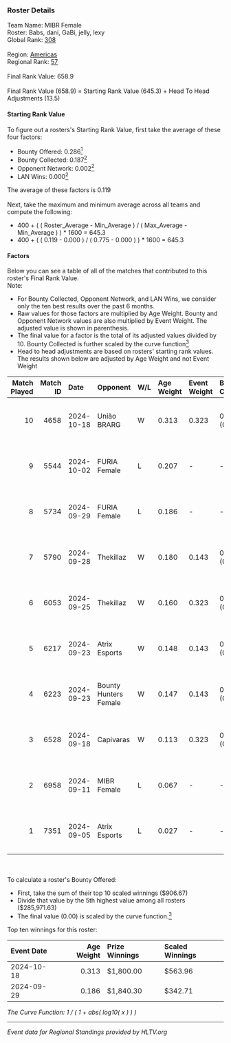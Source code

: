 ### Roster Details<br />
Team Name: MIBR Female<br />
Roster: Babs, dani, GaBi, jelly, lexy<br />
Global Rank: [308](../../standings_global_2025_02_28.md)<br />
<br />
Region: [Americas]( ../../standings_americas_2025_02_28.md)<br />
Regional Rank: [57]( ../../standings_americas_2025_02_28.md)<br />
<br />
Final Rank Value:  658.9<br />
<br />
Final Rank Value (658.9) = Starting Rank Value (645.3) + Head To Head Adjustments (13.5)<br />

#### Starting Rank Value<br />
To figure out a rosters's Starting Rank Value, first take the average of these four factors:<br />
- Bounty Offered: 0.286[<sup>1</sup>](#table2)
- Bounty Collected: 0.187[<sup>2</sup>](#table1)
- Opponent Network: 0.002[<sup>2</sup>](#table1)
- LAN Wins: 0.000[<sup>2</sup>](#table1)

The average of these factors is 0.119<br />
<br />
Next, take the maximum and minimum average across all teams and compute the following:<br />
- 400 + ( ( Roster_Average - Min_Average ) / ( Max_Average - Min_Average ) ) * 1600 = 645.3
- 400 + ( ( 0.119 - 0.000 ) / ( 0.775 - 0.000 ) ) * 1600 = 645.3


#### Factors<br />
Below you can see a table of all of the matches that contributed to this roster's Final Rank Value.<br />
Note:<br />

- For Bounty Collected, Opponent Network, and LAN Wins, we consider only the ten best results over the past 6 months.
- Raw values for those factors are multiplied by Age Weight. Bounty and Opponent Network values are also multiplied by Event Weight. The adjusted value is shown in parenthesis.
- The final value for a factor is the total of its adjusted values divided by 10. Bounty Collected is further scaled by the curve function[<sup>3</sup>](#curveFunction)
- Head to head adjustments are based on rosters' starting rank values. The results shown below are adjusted by Age Weight and not Event Weight
<span id="table1"></span><br />


| Match Played | Match ID | Date       | Opponent              | W/L | Age Weight | Event Weight | Bounty Collected | Opponent Network | LAN Wins  | H2H Adj. | Roster                            |
| -: | -: | :- | :- | :- | :- | :- | :- | :- | :- | -: | :- |
|           10 |     4658 | 2024-10-18 | União BRARG           | W   | 0.313      | 0.323        | 0.001 (0.000)    | 0.067 (0.007)    | 0 (0.000) |     4.74 | Babs, dani, GaBi, jelly, lexy     |
|            9 |     5544 | 2024-10-02 | FURIA Female          | L   | 0.207      | -            | -                | -                | -         |    -0.62 | Babs, dani, GaBi, jelly, lexy     |
|            8 |     5734 | 2024-09-29 | FURIA Female          | L   | 0.186      | -            | -                | -                | -         |    -0.56 | Babs, dani, GaBi, khizha, REGIANE |
|            7 |     5790 | 2024-09-28 | Thekillaz             | W   | 0.180      | 0.143        | 0.001 (0.000)    | 0.069 (0.002)    | 0 (0.000) |     2.69 | Babs, dani, GaBi, khizha, REGIANE |
|            6 |     6053 | 2024-09-25 | Thekillaz             | W   | 0.160      | 0.323        | 0.001 (0.000)    | 0.069 (0.004)    | 0 (0.000) |     2.40 | Babs, dani, GaBi, jelly, lexy     |
|            5 |     6217 | 2024-09-23 | Atrix Esports         | W   | 0.148      | 0.143        | 0.006 (0.000)    | 0.289 (0.006)    | 0 (0.000) |     2.52 | Babs, dani, GaBi, khizha, REGIANE |
|            4 |     6223 | 2024-09-23 | Bounty Hunters Female | W   | 0.147      | 0.143        | 0.001 (0.000)    | 0.076 (0.002)    | 0 (0.000) |     2.18 | Babs, dani, GaBi, khizha, REGIANE |
|            3 |     6528 | 2024-09-18 | Capivaras             | W   | 0.113      | 0.323        | 0.001 (0.000)    | 0.043 (0.002)    | 0 (0.000) |     1.24 | Babs, dani, GaBi, jelly, lexy     |
|            2 |     6958 | 2024-09-11 | MIBR Female           | L   | 0.067      | -            | -                | -                | -         |    -0.66 | Babs, dani, GaBi, jelly, lexy     |
|            1 |     7351 | 2024-09-05 | Atrix Esports         | L   | 0.027      | -            | -                | -                | -         |    -0.39 | Babs, dani, GaBi, jelly, lexy     |

<br />
<span id="table2"></span><br />
To calculate a roster's Bounty Offered:<br />

- First, take the sum of their top 10 scaled winnings ($906.67)
- Divide that value by the 5th highest value among all rosters ($285,971.63)
- The final value (0.00) is scaled by the curve function.[<sup>3</sup>](#curveFunction)

Top ten winnings for this roster:<br />

| Event Date | Age Weight | Prize Winnings | Scaled Winnings |
| :- | -: | :- | :- |
| 2024-10-18 |      0.313 | $1,800.00      | $563.96         |
| 2024-09-29 |      0.186 | $1,840.30      | $342.71         |


<span id="curveFunction"></span>_The Curve Function: 1 / ( 1 + abs( log10( x ) ) )_<br />

---
_Event data for Regional Standings provided by HLTV.org_<br />
